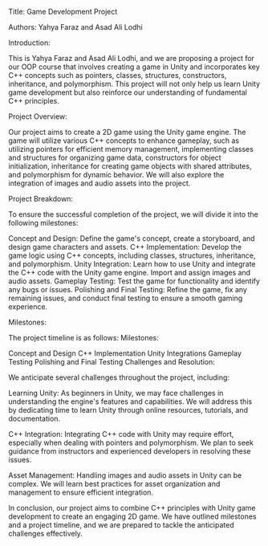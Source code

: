 Title: Game Development Project

Authors: Yahya Faraz and Asad Ali Lodhi

Introduction:

This is Yahya Faraz and Asad Ali Lodhi, and we are proposing a project for our OOP course that involves creating a game in Unity and incorporates key C++ concepts such as pointers, classes, structures, constructors, inheritance, and polymorphism. This project will not only help us learn Unity game development but also reinforce our understanding of fundamental C++ principles.

Project Overview:

Our project aims to create a 2D game using the Unity game engine. The game will utilize various C++ concepts to enhance gameplay, such as utilizing pointers for efficient memory management, implementing classes and structures for organizing game data, constructors for object initialization, inheritance for creating game objects with shared attributes, and polymorphism for dynamic behavior. We will also explore the integration of images and audio assets into the project.

Project Breakdown:

To ensure the successful completion of the project, we will divide it into the following milestones:

Concept and Design: Define the game's concept, create a storyboard, and design game characters and assets.
C++ Implementation: Develop the game logic using C++ concepts, including classes, structures, inheritance, and polymorphism.
Unity Integration: Learn how to use Unity and integrate the C++ code with the Unity game engine. Import and assign images and audio assets.
Gameplay Testing: Test the game for functionality and identify any bugs or issues.
Polishing and Final Testing: Refine the game, fix any remaining issues, and conduct final testing to ensure a smooth gaming experience.

Milestones:

The project timeline is as follows:
Milestones:

Concept and Design
C++ Implementation
Unity Integrations
Gameplay Testing 
Polishing and Final Testing
Challenges and Resolution:

We anticipate several challenges throughout the project, including:

Learning Unity: As beginners in Unity, we may face challenges in understanding the engine's features and capabilities. We will address this by dedicating time to learn Unity through online resources, tutorials, and documentation.

C++ Integration: Integrating C++ code with Unity may require effort, especially when dealing with pointers and polymorphism. We plan to seek guidance from instructors and experienced developers in resolving these issues.

Asset Management: Handling images and audio assets in Unity can be complex. We will learn best practices for asset organization and management to ensure efficient integration.

In conclusion, our project aims to combine C++ principles with Unity game development to create an engaging 2D game. We have outlined milestones and a project timeline, and we are prepared to tackle the anticipated challenges effectively.